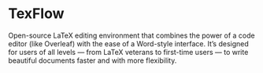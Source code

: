 # TexFlow
Open-source LaTeX editing environment that combines the power of a code editor (like Overleaf) with the ease of a Word-style interface. It’s designed for users of all levels — from LaTeX veterans to first-time users — to write beautiful documents faster and with more flexibility.
